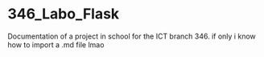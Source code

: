 # 346_Labo_Flask
Documentation of a project in school for the ICT branch 346. 
if only i know how to import a .md file lmao
